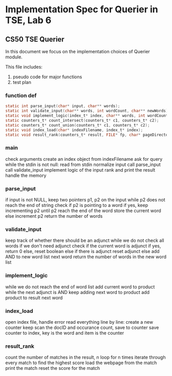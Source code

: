 # Implementation Spec for Querier in TSE, Lab 6
## CS50 TSE Querier

In this document we focus on the implementation choices of Querier module.

This file includes:
1) pseudo code for major functions
2) test plan

### function def
```c
static int parse_input(char* input, char** words);
static int validate_input(char** words, int wordCount, char** newWords);
static void implement_logic(index_t* index, char** words, int wordCount, counters_t* result);
static counters_t* count_intersect(counters_t* c1, counters_t* c2);
static counters_t* count_union(counters_t* c1, counters_t* c2);
static void index_load(char* indexFilename, index_t* index);
static void result_rank(counters_t* result, FILE* fp, char* pageDirectory);
```

### main
check arguments
create an index object from indexFilename
ask for query
while the stdin is not null:
    read from stdin
    normalize input
    call parse_input
    call validate_input
    implement logic of the input
    rank and print the result
    handle the memory

### parse_input
if input is not NULL,
    keep two pointers p1, p2 on the input
    while p2 does not reach the end of string
        check if p2 is pointing to a word
            if yes, keep incrementing p2
            until p2 reach the end of the word
            store the current word
        else
            increment p2
return the number of words

### validate_input
keep track of whether there should be an adjunct
while we do not check all words
    if we don't need adjunct
        check if the current word is adjunct
            if yes, return 0
            else, reset boolean
    else
        if there is adjunct
            reset adjunct
        else
            add AND to new word list
    next word
return the number of words in the new word list

### implement_logic
while we do not reach the end of word list
    add current word to product
    while the next adjunct is AND
        keep adding next word to product
    add product to result
    next word

### index_load
open index file, handle error
read everything line by line:
    create a new counter
    keep scan the docID and occurance count, save to counter
    save counter to index, key is the word and item is the counter

### result_rank
count the number of matches in the result, n
loop for n times
    iterate through every match to find the highest score
    load the webpage from the match
    print the match
    reset the score for the match
